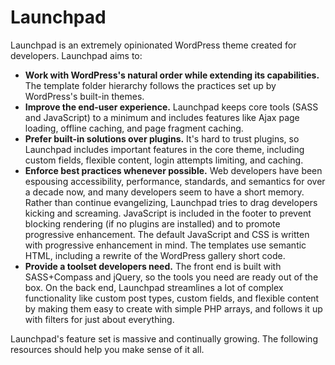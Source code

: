 Launchpad
=========

Launchpad is an extremely opinionated WordPress theme created for developers.  Launchpad aims to:

- **Work with WordPress's natural order while extending its capabilities.**  The template folder hierarchy follows the practices set up by WordPress's built-in themes.
- **Improve the end-user experience.** Launchpad keeps core tools (SASS and JavaScript) to a minimum and includes features like Ajax page loading, offline caching, and page fragment caching.
- **Prefer built-in solutions over plugins.** It's hard to trust plugins, so Launchpad includes important features in the core theme, including custom fields, flexible content, login attempts limiting, and caching.
- **Enforce best practices whenever possible.** Web developers have been espousing accessibility, performance, standards, and semantics for over a decade now, and many developers seem to have a short memory.  Rather than continue evangelizing, Launchpad tries to drag developers kicking and screaming.  JavaScript is included in the footer to prevent blocking rendering (if no plugins are installed) and to promote progressive enhancement.  The default JavaScript and CSS is written with progressive enhancement in mind.  The templates use semantic HTML, including a rewrite of the WordPress gallery short code.
- **Provide a toolset developers need.** The front end is built with SASS+Compass and jQuery, so the tools you need are ready out of the box.  On the back end, Launchpad streamlines a lot of complex functionality like custom post types, custom fields, and flexible content by making them easy to create with simple PHP arrays, and follows it up with filters for just about everything.

Launchpad's feature set is massive and continually growing.  The following resources should help you make sense of it all.